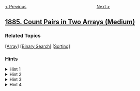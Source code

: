 <!--|This file generated by command(leetcode description); DO NOT EDIT.    |-->
<!--+----------------------------------------------------------------------+-->
<!--|@author    openset <openset.wang@gmail.com>                           |-->
<!--|@link      https://github.com/openset                                 |-->
<!--|@home      https://github.com/openset/leetcode                        |-->
<!--+----------------------------------------------------------------------+-->

[< Previous](../egg-drop-with-2-eggs-and-n-floors "Egg Drop With 2 Eggs and N Floors")
　　　　　　　　　　　　　　　　
[Next >](../determine-whether-matrix-can-be-obtained-by-rotation "Determine Whether Matrix Can Be Obtained By Rotation")

## [1885. Count Pairs in Two Arrays (Medium)](https://leetcode.com/problems/count-pairs-in-two-arrays "")



### Related Topics
  [[Array](../../tag/array/README.md)]
  [[Binary Search](../../tag/binary-search/README.md)]
  [[Sorting](../../tag/sorting/README.md)]

### Hints
<details>
<summary>Hint 1</summary>
We can write it as nums1[i] - nums2[i] > nums2[j] - nums1[j] instead of nums1[i] + nums1[j] > nums2[i] + nums2[j].
</details>

<details>
<summary>Hint 2</summary>
Store nums1[idx] - nums2[idx] in a data structure.
</details>

<details>
<summary>Hint 3</summary>
Store nums2[idx] - nums1[idx] in a different data structure.
</details>

<details>
<summary>Hint 4</summary>
For each integer in the first data structure, count the number of the strictly smaller integers in the second data structure with a larger index in the original array.
</details>
